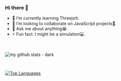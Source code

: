 ### Hi there 👋

- 🌱 I’m currently learning Threejs🤓.
- 👯 I’m looking to collaborate on JavaScript projects🤝.
- 💬 Ask me about anything😁.
- ⚡ Fun fact: I might be a simulation💻.

<br />

<!-- ![my github stats - light](https://github-readme-stats.vercel.app/api?username=jeelpatel1612) -->
![my github stats - dark](https://github-readme-stats.vercel.app/api?username=Protagonistss&show_icons=true&count_private=true&theme=dark)

<!-- TODO : Dev Metrics : https://github.com/anmol098/waka-readme-stats -->

<br />

<!-- reference : https://github.com/anuraghazra/github-readme-stats -->
[![Top Languages](https://github-readme-stats.vercel.app/api/top-langs/?username=Protagonistss)](https://github.com/anuraghazra/github-readme-stats)

<br />